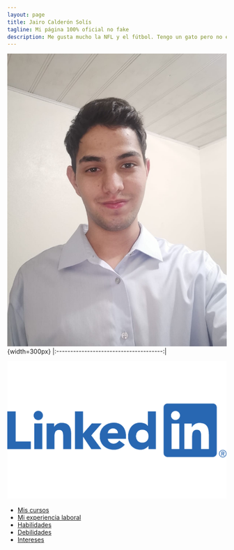 ```yaml
---
layout: page
title: Jairo Calderón Solís
tagline: Mi página 100% oficial no fake
description: Me gusta mucho la NFL y el fútbol. Tengo un gato pero no es amable, es un incomprendido.
---
```


![Mi foto](images/foto.jpeg){width=300px}
|:--------------------------------------:|

[![Texto alternativo](images/Logo-Linkedin.png)](www.linkedin.com/in/jairo-calderón-28070a274)

- [Mis cursos](pages/courses.html)
- [Mi experiencia laboral](pages/work.html)
- [Habilidades](pages/skills.html)
- [Debilidades](pages/weaknesses.html)
- [Intereses](pages/hobbies.html)